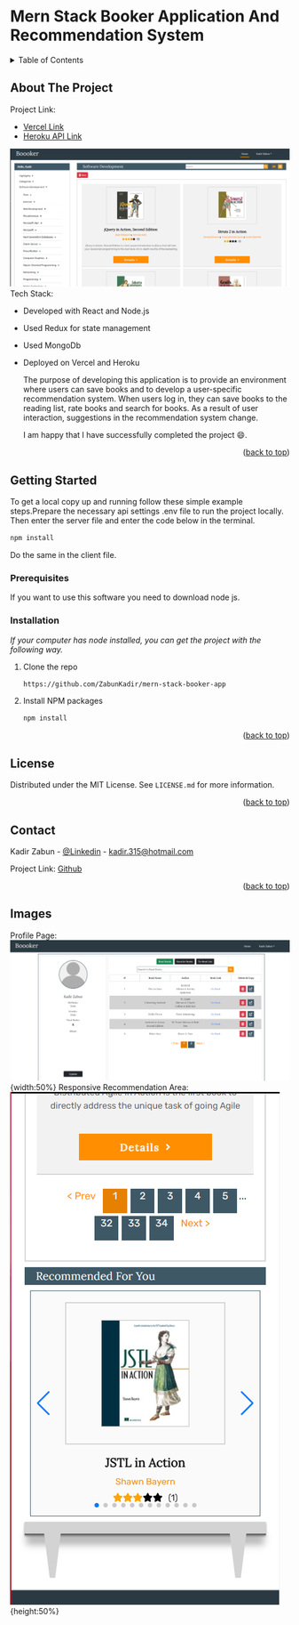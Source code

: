 # Mern Stack Booker Application And Recommendation System

<!-- TABLE OF CONTENTS -->
<details>
  <summary>Table of Contents</summary>
  <ol>
    <li>
      <a href="#about-the-project">About The Project</a>
    </li>
    <li>
      <a href="#getting-started">Getting Started</a>
      <ul>
        <li><a href="#prerequisites">Prerequisites</a></li>
        <li><a href="#installation">Installation</a></li>
      </ul>
    </li>
    <li><a href="#license">License</a></li>
    <li><a href="#contact">Contact</a></li>
    <li><a href="#images">Images</a></li>
  </ol>
</details>

<!-- ABOUT THE PROJECT -->

## About The Project

Project Link:

- [Vercel Link](https://mern-stack-booker-app.vercel.app/)
- [Heroku API Link](https://mern-stack-booker.herokuapp.com/)

![alt text](https://github.com/ZabunKadir/mern-stack-booker-app/blob/main/images/homepage.png)
Tech Stack:

- Developed with React and Node.js
- Used Redux for state management
- Used MongoDb
- Deployed on Vercel and Heroku

  The purpose of developing this application is to provide an environment where users can save books and to develop a user-specific recommendation system. When users log in, they can save books to the reading list, rate books and search for books. As a result of user interaction, suggestions in the recommendation system change.

  I am happy that I have successfully completed the project :smile:.

<p align="right">(<a href="#top">back to top</a>)</p>

<!-- GETTING STARTED -->

## Getting Started

To get a local copy up and running follow these simple example steps.Prepare the necessary api settings .env file to run the project locally. Then enter the server file and enter the code below in the terminal.

```sh
npm install
```

Do the same in the client file.

### Prerequisites

If you want to use this software you need to download node js.

### Installation

_If your computer has node installed, you can get the project with the following way._

1. Clone the repo
   ```sh
   https://github.com/ZabunKadir/mern-stack-booker-app
   ```
2. Install NPM packages
   ```sh
   npm install
   ```

<p align="right">(<a href="#top">back to top</a>)</p>

<!-- LICENSE -->

## License

Distributed under the MIT License. See `LICENSE.md` for more information.

<p align="right">(<a href="#top">back to top</a>)</p>

<!-- CONTACT -->

## Contact

Kadir Zabun - [@Linkedin](https://www.linkedin.com/in/kadirzabun/) - kadir.315@hotmail.com

Project Link: [Github](https://github.com/ZabunKadir/mern-stack-booker-app)

<p align="right">(<a href="#top">back to top</a>)</p>

## Images

Profile Page:
![alt text](https://github.com/ZabunKadir/mern-stack-booker-app/blob/main/images/profilePage.png?raw=true){width:50%}
Responsive Recommendation Area:
![alt text](https://github.com/ZabunKadir/mern-stack-booker-app/blob/main/images/responsiveRecommendation.png?raw=true){height:50%}

